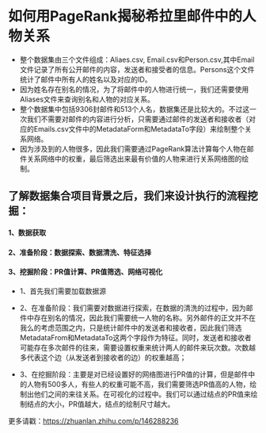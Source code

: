 

# 如何用PageRank揭秘希拉里邮件中的人物关系

- 整个数据集由三个文件组成：Aliaes.csv, Email.csv和Person.csv,其中Email文件记录了所有公开邮件的内容，发送者和接受者的信息。Persons这个文件统计了邮件中所有人的姓名以及对应的ID。
- 因为姓名存在别名的情况，为了将邮件中的人物进行统一，我们还需要使用Aliases文件来查询别名和人物的对应关系。 
- 整个数据集中包括9306封邮件和513个人名，数据集还是比较大的。不过这一次我们不需要对邮件的内容进行分析，只需要通过邮件的发送者和接收者（对应的Emails.csv文件中的MetadataForm和MetadataTo字段）来绘制整个关系网络。
- 因为涉及到的人物很多，因此我们需要通过PageRank算法计算每个人物在邮件关系网络中的权重，最后筛选出来最有价值的人物来进行关系网络图的绘制。

## 了解数据集合项目背景之后，我们来设计执行的流程挖掘：

#### 1、数据获取
#### 2、准备阶段：数据探索、数据清洗、特征选择
#### 3、挖掘阶段：PR值计算、PR值筛选、网络可视化 


- 1、首先我们需要加载数据源

- 2、在准备阶段：我们需要对数据进行探索，在数据的清洗的过程中，因为邮件中存在别名的情况，因此我们需要统一人物的名称。另外邮件的正文并不在我么的考虑范围之内，只是统计邮件中的发送者和接收者，因此我们筛选MetadataFrom和MetadataTo这两个字段作为特征。同时，发送者和接收者可能存在多次邮件的往来，需要设置权重来统计两人的邮件来玩次数。次数越多代表这个边（从发送者到接收者的边）的权重越高；

- 3、在挖掘阶段：主要是对已经设置好的网络图进行PR值的计算，但是邮件中的人物有500多人，有些人的权重可能不高，我们需要筛选PR值高的人物，绘制出他们之间的来往关系。在可视化的过程中。我们可以通过结点的PR值来绘制结点的大小，PR值越大，结点的绘制尺寸越大。

更多请戳：https://zhuanlan.zhihu.com/p/146288236
